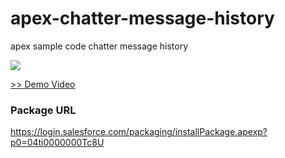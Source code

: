 # apex-chatter-message-history
apex sample code chatter message history

<img src="http://f.st-hatena.com/images/fotolife/t/tyoshikawa1106/20150301/20150301133353.png" />

<a href="https://www.youtube.com/watch?v=Qtyc-qg_ph4" target="_blank">>> Demo Video</a>

### Package URL
https://login.salesforce.com/packaging/installPackage.apexp?p0=04ti0000000Tc8U
